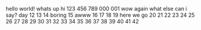 hello world!
whats up
hi
123
456
789
000
001
wow
again
what else can i say?
day 12
13
14
boring 15
awww 16
17
18
19 here we go
20
21
22
23
24
25
26
27
28
29
30
31
32
33
34
35
36
37
38
39
40
41
42
